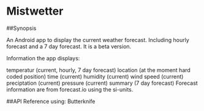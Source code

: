 # Mistwetter

##Synopsis

An Android app to display the current weather forecast. Including hourly forecast and a 7 day forecast. It is a beta version.

Information the app displays:

temperatur (current, hourly, 7 day forecast)
location (at the moment hard coded position)
time (current)
humidity (current)
wind speed (current)
preciptation (current)
pressure (current)
summary (7 day forecast)
Forecast information are from forecast.io using the si-units.

##API Reference
using: Butterknife
